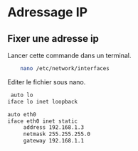 # Adressage IP

## Fixer une adresse ip

Lancer cette commande dans un terminal.

```bash
    nano /etc/network/interfaces
```

Editer le fichier sous nano.

```bash
 auto lo
iface lo inet loopback

auto eth0
iface eth0 inet static
     address 192.168.1.3
     netmask 255.255.255.0
     gateway 192.168.1.1
```
